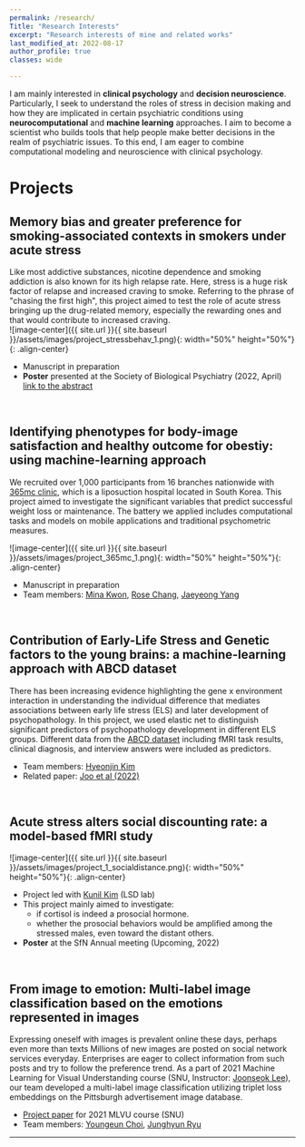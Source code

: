 ```yaml
---
permalink: /research/
Title: "Research Interests"
excerpt: "Research interests of mine and related works"
last_modified_at: 2022-08-17
author_profile: true
classes: wide

---
```

I am mainly interested in **clinical psychology** and **decision neuroscience**. Particularly, I seek to understand the roles of stress in decision making and how they are implicated in certain psychiatric conditions using **neurocomputational** and **machine learning** approaches. I aim to become a scientist who builds tools that help people make better decisions in the realm of psychiatric issues. To this end, I am eager to combine computational modeling and neuroscience with clinical psychology.

# Projects  
## Memory bias and greater preference for smoking-associated contexts in smokers under acute stress
Like most addictive substances, nicotine dependence and smoking addiction is also known for its high relapse rate. Here, stress is a huge risk factor of relapse and increased craving to smoke. Referring to the phrase of "chasing the first high", this project aimed to test the role of acute stress bringing up the drug-related memory, especially the rewarding ones and that would contribute to increased craving.   
![image-center]({{ site.url }}{{ site.baseurl }}/assets/images/project_stressbehav_1.png){: width="50%" height="50%"}{: .align-center}  
- Manuscript in preparation 
- **Poster** presented at the Society of Biological Psychiatry (2022, April) [link to the abstract](https://www.sciencedirect.com/science/article/pii/S0006322322003328?via%3Dihub)
<br/>

## Identifying phenotypes for body-image satisfaction and healthy outcome for obestiy: using machine-learning approach  
We recruited over 1,000 participants from 16 branches nationwide with [365mc clinic](http://eng.365mc.co.kr/main/index), which is a liposuction hospital located in South Korea. This project aimed to investigate the significant variables that predict successful weight loss or maintenance. The battery we applied includes computational tasks and models on mobile applications and traditional psychometric measures.  

![image-center]({{ site.url }}{{ site.baseurl }}/assets/images/project_365mc_1.png){: width="50%" height="50%"}{: .align-center}  
- Manuscript in preparation  
- Team members: [Mina Kwon](https://ccs-lab.github.io/team/mina-kwon/), [Rose Chang](https://ccs-lab.github.io/team/rose-chang/), [Jaeyeong Yang](https://ccs-lab.github.io/team/jaeyeong-yang/)

<br/>

## Contribution of Early-Life Stress and Genetic factors to the young brains: a machine-learning approach with ABCD dataset
There has been increasing evidence highlighting the gene x environment interaction in understanding the individual difference that mediates associations between early life stress (ELS) and later development of psychopathology. In this project, we used elastic net to distinguish significant predictors of psychopathology development in different ELS groups. Different data from the [ABCD dataset](https://nda.nih.gov/abcd/) including fMRI task results, clinical diagnosis, and interview answers were included as predictors.    
- Team members: [Hyeonjin Kim](https://ccs-lab.github.io/team/hyeonjin-kim/)
- Related paper: [Joo et al (2022)](https://jamanetwork.com/journals/jamanetworkopen/fullarticle/2789157)

<br/>

## Acute stress alters social discounting rate: a model-based fMRI study
![image-center]({{ site.url }}{{ site.baseurl }}/assets/images/project_1_socialdistance.png){: width="50%" height="50%"}{: .align-center}
- Project led with [Kunil Kim](http://socialdecisionneurosciencelab.org/people) (LSD lab)  
- This project mainly aimed to investigate:    
    * if cortisol is indeed a prosocial hormone.   
    * whether the prosocial behaviors would be amplified among the stressed males, even toward the distant others.   
- **Poster** at the SfN Annual meeting (Upcoming, 2022)  

<br/>

## From image to emotion: Multi-label image classification based on the emotions represented in images  
Expressing oneself with images is prevalent online these days, perhaps even more than texts Millions of new images are posted on social network services everyday. Enterprises are eager to collect information from such posts and try to follow the preference trend. As a part of 2021 Machine Learning for Visual Understanding course (SNU, Instructor: [Joonseok Lee](http://www.joonseok.net/home.html)), our team developed a multi-label image classification utilizing triplet loss embeddings on the Pittsburgh advertisement image database.   

- [Project paper](https://drive.google.com/file/d/1liXNsB2c121iZ7952mv3eSl2C16Lw6cL/view?usp=sharing) for 2021 MLVU course (SNU)
- Team members: [Youngeun Choi](yechoi7@snu.ac.kr), [Junghyun Ryu](jhryu30@snu.ac.kr) 
  
---
